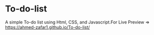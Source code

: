# To-do-list
A simple To-do list using Html, CSS, and Javascript.For Live Preview => https://ahmed-zafar1.github.io/To-do-list/
